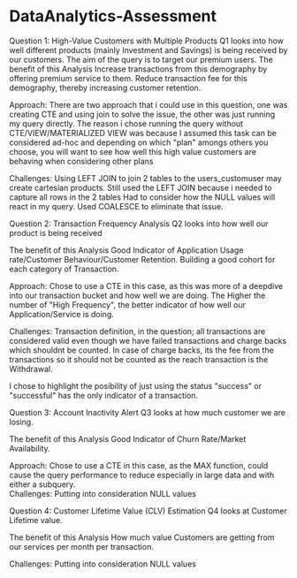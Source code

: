 # DataAnalytics-Assessment
Question 1: High-Value Customers with Multiple Products 
Q1 looks into how well different products (mainly Investment and Savings) is being received by our customers. The aim of the query is to target our premium users. 
The benefit of this Analysis
	Increase transactions from this demography by offering premium service to them.
 	Reduce transaction fee for this demography, thereby increasing customer retention. 

 Approach: There are two approach that i could use in this question, one was creating CTE and using join to solve the issue, the other was just running my query directly. The reason i chose running the query without CTE/VIEW/MATERIALIZED VIEW was because I assumed this task can be considered ad-hoc and depending on which "plan" amongs others you choose, you will want to see how well this high value customers are behaving when considering other plans
	
Challenges: Using LEFT JOIN to join 2 tables to the users_customuser may create cartesian products. Still used the LEFT JOIN because i needed to capture all rows in the 2 tables 
Had to consider how the NULL values will react in my query. Used COALESCE to eliminate that issue.


Question 2: Transaction Frequency Analysis
Q2 looks into how well our product is being received

The benefit of this Analysis
	Good Indicator of Application Usage rate/Customer Behaviour/Customer Retention.
 	Building a good cohort for each category of Transaction. 

 Approach: Chose to use a CTE in this case, as this was more of a deepdive into our transaction bucket and how well we are doing. The Higher the number of "High Frequency", the better indicator of how well our Application/Service is doing. 
	
Challenges: Transaction definition, in the question; all transactions are considered valid even though we have failed transactions and charge backs which shouldnt be counted. In case of charge backs, its the fee from the transactions so it should not be counted as the reach transaction is the Withdrawal. 

I chose to highlight the posibility of just using the status "success" or "successful" has the only indicator of a transaction. 


Question 3: Account Inactivity Alert
Q3 looks at how much customer we are losing.

The benefit of this Analysis
	Good Indicator of Churn Rate/Market Availability. 

 Approach: Chose to use a CTE in this case, as the MAX function, could cause the query performance to reduce especially in large data and with either a subquery. 	
Challenges: Putting into consideration NULL values


Question 4: Customer Lifetime Value (CLV) Estimation
Q4 looks at Customer Lifetime value.

The benefit of this Analysis
	How much value Customers are getting from our services per month per transaction. 
	
Challenges: Putting into consideration NULL values
